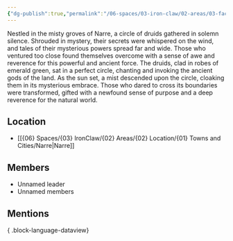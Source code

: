 ```yaml
---
{"dg-publish":true,"permalink":"/06-spaces/03-iron-claw/02-areas/03-faction/03-narre/druids-of-narre/","title":"Druids of Narre"}
---
```


<!--A Circle of Druids near Narre. Some wonder about their secrets.-->

Nestled in the misty groves of Narre, a circle of druids gathered in solemn silence. Shrouded in mystery, their secrets were whispered on the wind, and tales of their mysterious powers spread far and wide. Those who ventured too close found themselves overcome with a sense of awe and reverence for this powerful and ancient force. The druids, clad in robes of emerald green, sat in a perfect circle, chanting and invoking the ancient gods of the land. As the sun set, a mist descended upon the circle, cloaking them in its mysterious embrace. Those who dared to cross its boundaries were transformed, gifted with a newfound sense of purpose and a deep reverence for the natural world.

## Location

- [[{06} Spaces/{03} IronClaw/{02} Areas/{02} Location/{01} Towns and Cities/Narre\|Narre]]

## Members

- Unnamed leader
- Unnamed members

## Mentions


{ .block-language-dataview}
